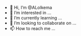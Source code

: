 - 👋 Hi, I’m @ALolkema
- 👀 I’m interested in ...
- 🌱 I’m currently learning ...
- 💞️ I’m looking to collaborate on ...
- 📫 How to reach me ...

<!---
ALolkema/ALolkema is a ✨ special ✨ repository because its `README.md` (this file) appears on your GitHub profile.
You can click the Preview link to take a look at your changes.
--->
